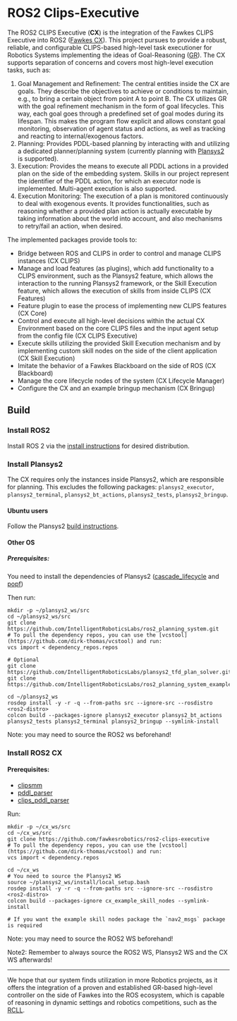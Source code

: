 # ROS2 Clips-Executive

The ROS2 CLIPS Executive (**CX**) is the integration of the Fawkes CLIPS Executive into ROS2 ([Fawkes CX](https://ojs.aaai.org/index.php/ICAPS/article/view/3544/3412)). This project pursues to provide a robust, reliable, and configurable CLIPS-based high-level task executioner for Robotics Systems implementing the ideas of Goal-Reasoning ([GR](https://ojs.aaai.org//index.php/aimagazine/article/view/2800)). The CX supports separation of concerns and covers most high-level execution tasks, such as:

1. Goal Management and Refinement: The central entities inside the CX are goals. They describe the objectives to achieve or conditions to maintain, e.g., to bring a certain object from point A to point B. The CX utilizes GR with the goal refinement mechanism in the form of goal lifecycles. This way, each goal goes through a predefined set of goal modes during its lifespan. This makes the program flow explicit and allows constant goal monitoring, observation of agent status and actions, as well as tracking and reacting to
internal/exogenous factors.
2. Planning: Provides PDDL-based planning by interacting with and utilizing a dedicated planner/planning system (currently planning with [Plansys2](https://github.com/IntelligentRoboticsLabs/ros2_planning_system) is supported). 
3. Execution: Provides the means to execute all PDDL actions in a provided plan on the side of the embedding system. Skills in our project represent the identifier of the PDDL action, for which an executor node is implemented. Multi-agent execution is also supported.     
4. Execution Monitoring: The execution of a plan is monitored continuously to deal with exogenous events. It provides functionalities, such as reasoning whether a provided plan action is actually executable by taking information about the world into account, and also mechanisms to retry/fail an action, when desired.  

The implemented packages provide tools to:
- Bridge between ROS and CLIPS in order to control and manage CLIPS instances (CX CLIPS)
- Manage and load features (as plugins), which add functionality to a CLIPS environment, such as the Plansys2 feature, which allows the interaction to the running Plansys2 framework, or the Skill Execution feature, which allows the execution of skills from inside CLIPS (CX Features)
- Feature plugin to ease the process of implementing new CLIPS features (CX Core)
- Control and execute all high-level decisions within the actual CX Environment based on the core CLIPS files and the input agent setup from the config file (CX CLIPS Executive)
- Execute skills utilizing the provided Skill Execution mechanism and by implementing custom skill nodes on the side of the client application (CX Skill Execution)
- Imitate the behavior of a Fawkes Blackboard on the side of ROS (CX Blackboard)
- Manage the core lifecycle nodes of the system (CX Lifecycle Manager)
- Configure the CX and an example bringup mechanism (CX Bringup)

## Build

### Install ROS2
Install ROS 2 via the [install instructions](https://docs.ros.org/en/galactic/Installation.html) for desired distribution. 

### Install Plansys2
The CX requires only the instances inside Plansys2, which are responsible for planning. This excludes the following packages: `plansys2_executor`, `plansys2_terminal`, `plansys2_bt_actions`, `plansys2_tests`, `plansys2_bringup`.
#### Ubuntu users
Follow the Plansys2 [build instructions](https://intelligentroboticslab.gsyc.urjc.es/ros2_planning_system.github.io/build_instructions/index.html).
#### Other OS
##### Prerequisites:
You need to install the dependencies of Plansys2 ([cascade_lifecycle](https://github.com/fmrico/cascade_lifecycle.git) and [popf](https://github.com/fmrico/popf.git))

Then run:
```
mkdir -p ~/plansys2_ws/src
cd ~/plansys2_ws/src
git clone https://github.com/IntelligentRoboticsLabs/ros2_planning_system.git
# To pull the dependency repos, you can use the [vcstool](https://github.com/dirk-thomas/vcstool) and run:
vcs import < dependency_repos.repos

# Optional
git clone https://github.com/IntelligentRoboticsLabs/plansys2_tfd_plan_solver.git
git clone https://github.com/IntelligentRoboticsLabs/ros2_planning_system_examples.git

cd ~/plansys2_ws
rosdep install -y -r -q --from-paths src --ignore-src --rosdistro <ros2-distro>
colcon build --packages-ignore plansys2_executor plansys2_bt_actions plansys2_tests plansys2_terminal plansys2_bringup --symlink-install
```
Note: you may need to source the ROS2 ws beforehand!

### Install ROS2 CX
#### Prerequisites:
- [clipsmm](https://github.com/timn/clipsmm)
- [pddl_parser](https://github.com/fawkesrobotics/pddl_parser)
- [clips_pddl_parser](https://github.com/fawkesrobotics/clips_pddl_parser)

Run:
```
mkdir -p ~/cx_ws/src
cd ~/cx_ws/src
git clone https://github.com/fawkesrobotics/ros2-clips-executive 
# To pull the dependency repos, you can use the [vcstool](https://github.com/dirk-thomas/vcstool) and run:
vcs import < dependency.repos

cd ~/cx_ws
# You need to source the Plansys2 WS
source ~/plansys2_ws/install/local_setup.bash 
rosdep install -y -r -q --from-paths src --ignore-src --rosdistro <ros2-distro>
colcon build --packages-ignore cx_example_skill_nodes --symlink-install

# If you want the example skill nodes package the `nav2_msgs` package is required 
```
Note: you may need to source the ROS2 WS beforehand!

Note2: Remember to always source the ROS2 WS, Plansys2 WS and the CX WS afterwards!

---

We hope that our system finds utilization in more Robotics projects, as it offers the integration of a proven and established GR-based high-level controller on the side of Fawkes into the ROS ecosystem, which is capable of reasoning in dynamic settings and robotics competitions, such as the [RCLL](http://www.robocup-logistics.org/).   
